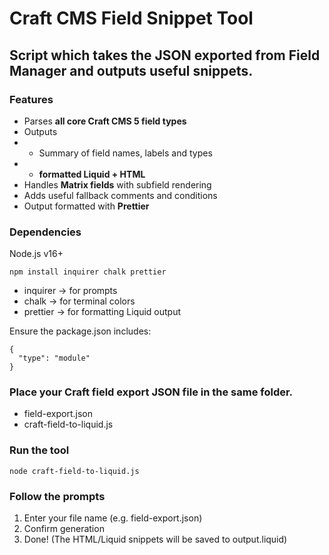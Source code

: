 # Craft CMS Field Snippet Tool
## Script which takes the JSON exported from Field Manager and outputs useful snippets. 

### Features
- Parses **all core Craft CMS 5 field types**
- Outputs 
- - Summary of field names, labels and types
- - **formatted Liquid + HTML**
- Handles **Matrix fields** with subfield rendering
- Adds useful fallback comments and conditions
- Output formatted with **Prettier**

### Dependencies

Node.js v16+

```
npm install inquirer chalk prettier
```
- inquirer → for prompts
- chalk → for terminal colors
- prettier → for formatting Liquid output

Ensure the package.json includes:

```
{
  "type": "module"
}
```

### Place your Craft field export JSON file in the same folder.

- field-export.json
- craft-field-to-liquid.js

### Run the tool

```
node craft-field-to-liquid.js
```

### Follow the prompts

1. Enter your file name (e.g. field-export.json)
2. Confirm generation
3. Done! (The HTML/Liquid snippets will be saved to output.liquid)